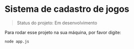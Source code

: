 <h1>Sistema de cadastro de jogos</h1>

> Status do projeto: Em desenvolvimento 

Para rodar esse projeto na sua máquina, por favor digite:

```
node app.js
```
